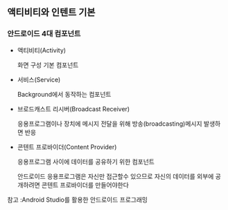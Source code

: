 ## 액티비티와 인텐트 기본

### 안드로이드 4대 컴포넌트

* 액티비티(Activity)

  화면 구성 기본 컴포넌트 

* 서비스(Service)

  Background에서 동작하는 컴포넌트

* 브로드캐스트 리시버(Broadcast Receiver)

  응용프로그램이나 장치에 메시지 전달을 위해 방송(broadcasting)메시지 발생하면 반응 

* 콘텐트 프로바이더(Content Provider)

  응용프로그램 사이에 데이터를 공유하기 위한 컴포넌트 

  안드로이드 응용프로그램은 자신만 접근할수 있으므로 자신의 데이터를 외부에 공개하려면 콘텐트 프로바이더를 만들어야한다

참고 :Android Studio를 활용한 안드로이드 프로그래밍